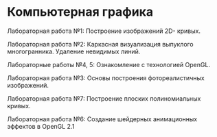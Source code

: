 # Компьютерная графика
Лабораторная работа №1: Построение изображений 2D- кривых.

Лабораторная работа №2: Каркасная визуализация выпуклого многогранника. Удаление невидимых линий.

Лабораторные работы №4, 5: Ознакомление с технологией OpenGL.

Лабораторная работа №3: Основы построения фотореалистичных изображений.

Лабораторная работа №7: Построение плоских полиномиальных кривых.

Лабораторная работа №6: Создание шейдерных анимационных эффектов в OpenGL 2.1

